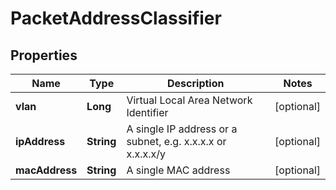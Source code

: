 # PacketAddressClassifier

## Properties
Name | Type | Description | Notes
------------ | ------------- | ------------- | -------------
**vlan** | **Long** | Virtual Local Area Network Identifier |  [optional]
**ipAddress** | **String** | A single IP address or a subnet, e.g. x.x.x.x or x.x.x.x/y |  [optional]
**macAddress** | **String** | A single MAC address |  [optional]
